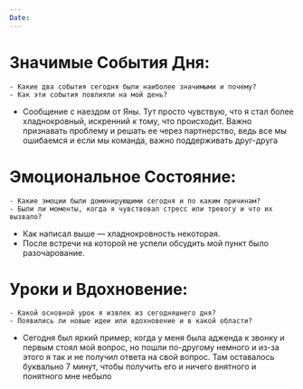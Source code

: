 ```yaml
---
Date:
---
```



# **Значимые События Дня:**
```
- Какие два события сегодня были наиболее значимыми и почему?
- Как эти события повлияли на мой день?
```
- Сообщение с наездом от Яны. Тут просто чувствую, что я стал более хладнокровный, искренний к тому, что происходит. Важно признавать проблему и решать ее через партнерство, ведь все мы ошибаемся и если мы команда, важно поддерживать друг-друга

#  **Эмоциональное Состояние:**
```
- Какие эмоции были доминирующими сегодня и по каким причинам?
- Были ли моменты, когда я чувствовал стресс или тревогу и что их вызвало?
```
- Как написал выше — хладнокровность некоторая.
- После встречи на которой не успели обсудить мой пункт было разочарование. 

# Уроки и Вдохновение:
```
- Какой основной урок я извлек из сегодняшнего дня?
- Появились ли новые идеи или вдохновение и в какой области?
```
- Сегодня был яркий пример, когда у меня была адженда к звонку и первым стоял мой вопрос, но пошли по-другому немного и из-за этого я так и не получил ответа на свой вопрос. Там оставалось буквально 7 минут, чтобы получить его и ничего внятного и понятного мне небыло
